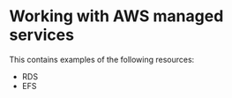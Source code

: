 # Working with AWS managed services

This contains examples of the following resources:

- RDS
- EFS
